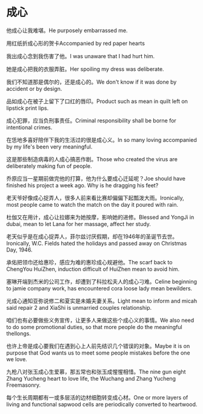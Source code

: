 # 成心

<p><span class="chinese">他成心让我难堪。</span><span class="english">He purposely embarrassed me.</span></p>

<p><span class="chinese">用红纸折成心形的贺卡</span><span class="english">Accompanied by red paper hearts</span></p>

<p><span class="chinese">我出成心念到我伤害了他。</span><span class="english">I was unaware that I had hurt him.</span></p>

<p><span class="chinese">她是成心把我的衣服弄脏。</span><span class="english">Her spoiling my dress was deliberate.</span></p>

<p><span class="chinese">我们不知道那是偶尔的，还是成心的。</span><span class="english">We don't know if it was done by accident or by design.</span></p>

<p><span class="chinese">品如成心在被子上留下了口红的唇印。</span><span class="english">Product such as mean in quilt left on lipstick print lips.</span></p>

<p><span class="chinese">成心犯罪，应当负刑事责任。</span><span class="english">Criminal responsibility shall be borne for intentional crimes.</span></p>

<p><span class="chinese">在恁地多喜好陪伴下我的生活过的很是成心义。</span><span class="english">In so many loving accompanied by my life's been very meaningful.</span></p>

<p><span class="chinese">这是那些制造病毒的人成心搞恶作剧。</span><span class="english">Those who created the virus are deliberately making fun of people.</span></p>

<p><span class="chinese">乔原应当一星期前做完他的打算，他为什么要成心迁延呢？</span><span class="english">Joe should have finished his project a week ago. Why is he dragging his feet?</span></p>

<p><span class="chinese">老天爷好像成心捉弄人，很多人前来看比赛却偏偏下起瓢泼大雨。</span><span class="english">Ironically, most people came to watch the match on the day it poured with rain.</span></p>

<p><span class="chinese">杜伽又在用计，成心让拉娜来为她按摩，影响她的进修。</span><span class="english">Blessed and YongJi in dubai, mean to let Lana for her massage, affect her study.</span></p>

<p><span class="chinese">老天似乎是在成心捉弄人，菲尔兹讨厌假期，却在1946年的圣诞节去世。</span><span class="english">Ironically, W.C. Fields hated the holidays and passed away on Christmas Day, 1946.</span></p>

<p><span class="chinese">承佑把领巾还给惠珍，感应为难的惠珍成心规避他。</span><span class="english">The scarf back to ChengYou HuiZhen, induction difficult of HuiZhen mean to avoid him.</span></p>

<p><span class="chinese">塞琳开端到杰米的公司工作，却遭到了科拉松夫人的成心刁难。</span><span class="english">Celine beginning to jamie company work, has encountered cora loose lady mean bewilders.</span></p>

<p><span class="chinese">光成心通知亚弥说修二和夏实是未婚夫妻关系。</span><span class="english">Light mean to inform and micah said repair 2 and XiaShi is unmarried couples relationship.</span></p>

<p><span class="chinese">咱们也有必要做些义务宣传，让更多人来做这些个成心义的事情。</span><span class="english">We also need to do some promotional duties, so that more people do the meaningful thellongs.</span></p>

<p><span class="chinese">也许上帝是成心要我们在遇到心上人前先结识几个错误的对象。</span><span class="english">Maybe it is on purpose that God wants us to meet some people mistakes before the one we love.</span></p>

<p><span class="chinese">九枪八对张玉成心生爱慕，那五常也和张玉成惺惺相惜。</span><span class="english">The nine gun eight Zhang Yucheng heart to love life, the Wuchang and Zhang Yucheng Freemasonry.</span></p>

<p><span class="chinese">每个生长周期都有一或多层活的边材细胞转变成心材。</span><span class="english">One or more layers of living and functional sapwood cells are periodically converted to heartwood.</span></p>

